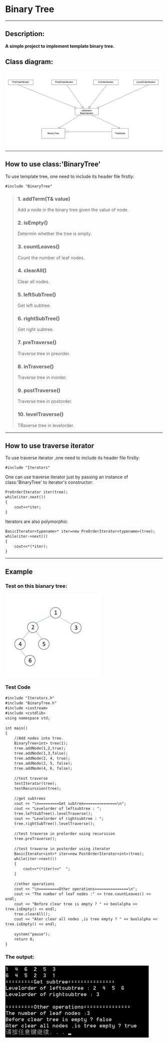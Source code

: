 # Binary Tree
---
## Description:
**A simple project to implement template binary tree.**

## Class diagram:
![](ClassDiagram.png)


---
## How to use class:'BinaryTree'
To use template tree, one need to include its header file firstly:

	#include "BinaryTree"

> ### 1. addTerm(T& value)
> Add a node in the binary tree given the value of node.
>### 2. isEmpty()
>Determin whether the tree is empty.
>### 3. countLeaves()
>Count the number of leaf nodes.
>### 4. clearAll()
> Clear all nodes.
> ### 5. leftSubTree()
> Get left subtree.
> ### 6. rightSubTree()
> Get right subtree.
> ### 7. preTraverse()
> Traverse tree in preorder.
> ### 8. inTraverse()
> Traverse tree in inorder.
> ### 9. postTraverse()
> Traverse tree in postorder.
> ### 10. levelTraverse()
> TRaverse tree in levelorder.

---
## How to use traverse iterator
To use traverse iterator ,one need to include its header file firstly:
	
	#include "Iterators"

One can use traverse iterator just by passing an instance of class:'BinaryTree' to iterator's constructor:
	
	PreOrderIterator iter(tree);
	while(iter.next())
	{
		cout<<*iter;
	}

Iterators are also polymorphic:

	BasicIterator<typename>* iter=new PreOrderIterator<typename>(tree);
	while(iter->next())
	{
		cout<<*(*iter);
	}

---
## Example
### Test on this bianary tree:

![](TestTree.png)

### Test Code

	#include "Iterators.h"
	#include "BinaryTree.h"
	#include <iostream>
	#include <cstdlib>
	using namespace std;

    int main()
	{
		//Add nodes into tree.
		BinaryTree<int> tree(1);
		tree.addNode(1,2,true);
		tree.addNode(1,3,false);
		tree.addNode(2, 4, true);
		tree.addNode(2, 5, false);
		tree.addNode(4, 6, false);

		//test traverse
		testIterator(tree);
		testRecurssion(tree);

		//get subtrees
		cout << "\n=========Get subtree===============\n";
		cout << "Levelorder of leftsubtree : ";
		tree.leftSubTree().levelTraverse();
		cout << "Levelorder of rightsubtree : ";
		tree.rightSubTree().levelTraverse();
		
		//test traverse in prelorder using recurssion
		tree.preTraverse();

		//test traverse in postorder using iterator
		BasicIterator<int>* iter=new PostOrderIterator<int>(tree);
		while(iter->next())
		{
			cout<<*(*iter)<<"  ";
		}
 
		//other operations
		cout << "\n=========Other operations===============\n";
		cout << "The number of leaf nodes :" << tree.countLeaves() << endl;
		cout << "Before clear tree is empty ? " << boolalpha << tree.isEmpty() << endl;
		tree.clearAll();
		cout << "Ater clear all nodes ,is tree empty ? " << boolalpha << tree.isEmpty() << endl;
	
		system("pause");
		return 0;
	}

### The output:
![](ExampleOutput.png)

